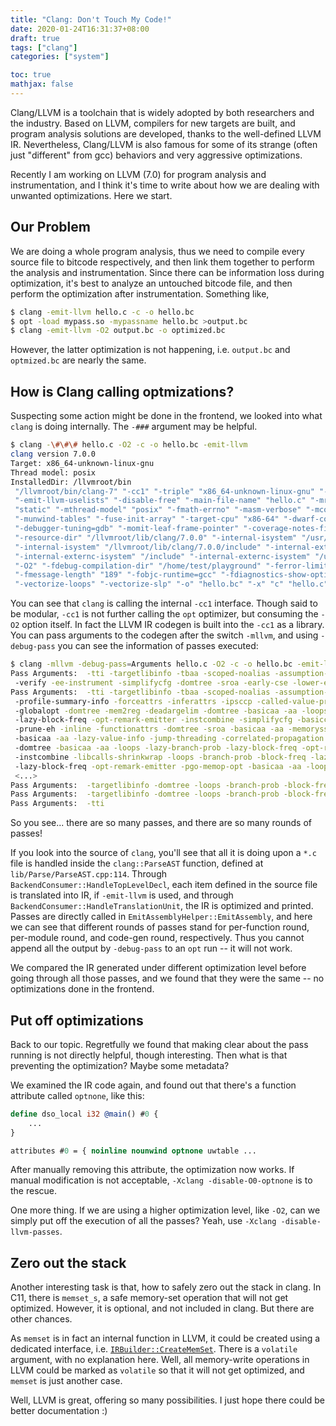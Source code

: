 ```yaml
---
title: "Clang: Don't Touch My Code!"
date: 2020-01-24T16:31:37+08:00
draft: true
tags: ["clang"]
categories: ["system"]

toc: true
mathjax: false
---
```


Clang/LLVM is a toolchain that is widely adopted by both researchers and the industry. Based on LLVM, compilers for new targets are built, and program analysis solutions are developed, thanks to the well-defined LLVM IR. Nevertheless, Clang/LLVM is also famous for some of its strange (often just "different" from gcc) behaviors and very aggressive optimizations.

Recently I am working on LLVM (7.0) for program analysis and instrumentation, and I think it's time to write about how we are dealing with unwanted optimizations. Here we start.

## Our Problem

We are doing a whole program analysis, thus we need to compile every source file to bitcode respectively, and then link them together to perform the analysis and instrumentation. Since there can be information loss during optimization, it's best to analyze an untouched bitcode file, and then perform the optimization after instrumentation. Something like,

```sh
$ clang -emit-llvm hello.c -c -o hello.bc
$ opt -load mypass.so -mypassname hello.bc >output.bc
$ clang -emit-llvm -O2 output.bc -o optimized.bc
```

However, the latter optimization is not happening, i.e. `output.bc` and `optmized.bc` are nearly the same.

## How is Clang calling optmizations?

Suspecting some action might be done in the frontend, we looked into what `clang` is doing internally. The `-###` argument may be helpful.

```sh
$ clang -\#\#\# hello.c -O2 -c -o hello.bc -emit-llvm
clang version 7.0.0
Target: x86_64-unknown-linux-gnu
Thread model: posix
InstalledDir: /llvmroot/bin
 "/llvmroot/bin/clang-7" "-cc1" "-triple" "x86_64-unknown-linux-gnu" "-emit-llvm-bc"
 "-emit-llvm-uselists" "-disable-free" "-main-file-name" "hello.c" "-mrelocation-model"
 "static" "-mthread-model" "posix" "-fmath-errno" "-masm-verbose" "-mconstructor-aliases"
 "-munwind-tables" "-fuse-init-array" "-target-cpu" "x86-64" "-dwarf-column-info"
 "-debugger-tuning=gdb" "-momit-leaf-frame-pointer" "-coverage-notes-file" "/home/test/playground/hello.gcno"
 "-resource-dir" "/llvmroot/lib/clang/7.0.0" "-internal-isystem" "/usr/local/include"
 "-internal-isystem" "/llvmroot/lib/clang/7.0.0/include" "-internal-externc-isystem" "/usr/include/x86_64-linux-gnu"
 "-internal-externc-isystem" "/include" "-internal-externc-isystem" "/usr/include"
 "-O2" "-fdebug-compilation-dir" "/home/test/playground" "-ferror-limit" "19"
 "-fmessage-length" "189" "-fobjc-runtime=gcc" "-fdiagnostics-show-option" "-fcolor-diagnostics"
 "-vectorize-loops" "-vectorize-slp" "-o" "hello.bc" "-x" "c" "hello.c" "-faddrsig"
```

You can see that `clang` is calling the internal `-cc1` interface. Though said to be modular, `-cc1` is not further calling the `opt` optimizer, but consuming the `-O2` option itself. In fact the LLVM IR codegen is built into the `-cc1` as a library. You can pass arguments to the codegen after the switch `-mllvm`, and using `-debug-pass` you can see the information of passes executed:

```sh
$ clang -mllvm -debug-pass=Arguments hello.c -O2 -c -o hello.bc -emit-llvm
Pass Arguments:  -tti -targetlibinfo -tbaa -scoped-noalias -assumption-cache-tracker
 -verify -ee-instrument -simplifycfg -domtree -sroa -early-cse -lower-expect
Pass Arguments:  -tti -targetlibinfo -tbaa -scoped-noalias -assumption-cache-tracker
 -profile-summary-info -forceattrs -inferattrs -ipsccp -called-value-propagation
 -globalopt -domtree -mem2reg -deadargelim -domtree -basicaa -aa -loops -lazy-branch-prob
 -lazy-block-freq -opt-remark-emitter -instcombine -simplifycfg -basiccg -globals-aa
 -prune-eh -inline -functionattrs -domtree -sroa -basicaa -aa -memoryssa -early-cse-memssa
 -basicaa -aa -lazy-value-info -jump-threading -correlated-propagation -simplifycfg
 -domtree -basicaa -aa -loops -lazy-branch-prob -lazy-block-freq -opt-remark-emitter
 -instcombine -libcalls-shrinkwrap -loops -branch-prob -block-freq -lazy-branch-prob
 -lazy-block-freq -opt-remark-emitter -pgo-memop-opt -basicaa -aa -loops -lazy-branch-prob
 <...>
Pass Arguments:  -targetlibinfo -domtree -loops -branch-prob -block-freq
Pass Arguments:  -targetlibinfo -domtree -loops -branch-prob -block-freq
Pass Arguments:  -tti
```

So you see... there are so many passes, and there are so many rounds of passes!

If you look into the source of `clang`, you'll see that all it is doing upon a `*.c` file is handled inside the `clang::ParseAST` function, defined at `lib/Parse/ParseAST.cpp:114`. Through `BackendConsumer::HandleTopLevelDecl`, each item defined in the source file is translated into IR, if `-emit-llvm` is used, and through `BackendConsumer::HandleTranslationUnit`, the IR is optimized and printed. Passes are directly called in `EmitAssemblyHelper::EmitAssembly`, and here we can see that different rounds of passes stand for per-function round, per-module round, and code-gen round, respectively. Thus you cannot append all the output by `-debug-pass` to an `opt` run -- it will not work.

We compared the IR generated under different optimization level before going through all those passes, and we found that they were the same -- no optimizations done in the frontend.

## Put off optimizations

Back to our topic. Regretfully we found that making clear about the pass running is not directly helpful, though interesting. Then what is that preventing the optimization? Maybe some metadata?

We examined the IR code again, and found out that there's a function attribute called `optnone`, like this:

```ll
define dso_local i32 @main() #0 {
    ...
}

attributes #0 = { noinline nounwind optnone uwtable ...
```

After manually removing this attribute, the optimization now works. If manual modification is not acceptable, `-Xclang -disable-O0-optnone` is to the rescue.

One more thing. If we are using a higher optimization level, like `-O2`, can we simply put off the execution of all the passes? Yeah, use `-Xclang -disable-llvm-passes`.

## Zero out the stack

Another interesting task is that, how to safely zero out the stack in clang. In C11, there is `memset_s`, a safe memory-set operation that will not get optimized. However, it is optional, and not included in clang. But there are other chances.

As `memset` is in fact an internal function in LLVM, it could be created using a dedicated interface, i.e. [`IRBuilder::CreateMemSet`](http://llvm.org/doxygen/classllvm_1_1IRBuilderBase.html#a7a87ff785ecd8547f1fb561b6016827e). There is a `volatile` argument, with no explanation here. Well, all memory-write operations in LLVM could be marked as `volatile` so that it will not get optimized, and `memset` is just another case.

Well, LLVM is great, offering so many possibilities. I just hope there could be better documentation :)
